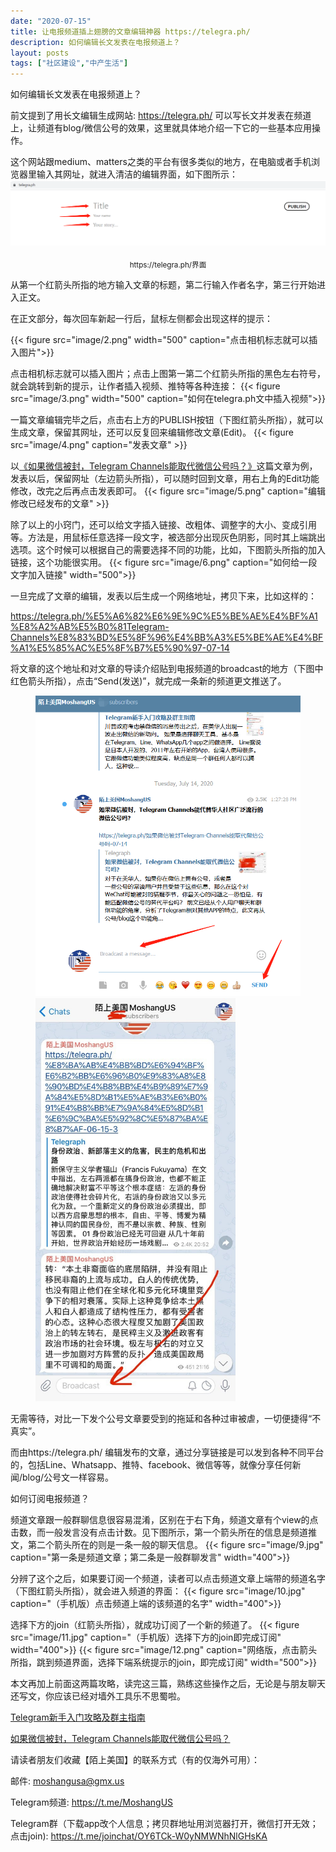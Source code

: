 ```yaml
---
date: "2020-07-15"
title: 让电报频道插上翅膀的文章编辑神器 https://telegra.ph/
description: 如何编辑长文发表在电报频道上？
layout: posts
tags: ["社区建设","中产生活"]
---
```


如何编辑长文发表在电报频道上？


前文提到了用长文编辑生成网站: https://telegra.ph/ 可以写长文并发表在频道上，让频道有blog/微信公号的效果，这里就具体地介绍一下它的一些基本应用操作。

<!--more-->

这个网站跟medium、matters之类的平台有很多类似的地方，在电脑或者手机浏览器里输入其网址，就进入清洁的编辑界面，如下图所示：
![](image/1.png)
<center>
<sub>https://telegra.ph/界面</sub>
</center>

从第一个红箭头所指的地方输入文章的标题，第二行输入作者名字，第三行开始进入正文。


在正文部分，每次回车新起一行后，鼠标左侧都会出现这样的提示：

{{< figure src="image/2.png" width="500" caption="点击相机标志就可以插入图片">}}

点击相机标志就可以插入图片；点击上图第一第二个红箭头所指的黑色左右符号，就会跳转到新的提示，让作者插入视频、推特等各种连接：
{{< figure src="image/3.png" width="500" caption="如何在telegra.ph文中插入视频">}}

一篇文章编辑完毕之后，点击右上方的PUBLISH按钮（下图红箭头所指），就可以生成文章，保留其网址，还可以反复回来编辑修改文章(Edit)。
{{< figure src="image/4.png" caption="发表文章" >}}


以[《如果微信被封，Telegram Channels能取代微信公号吗？》](https://telegra.ph/%E5%A6%82%E6%9E%9C%E5%BE%AE%E4%BF%A1%E8%A2%AB%E5%B0%81Telegram-Channels%E8%83%BD%E5%8F%96%E4%BB%A3%E5%BE%AE%E4%BF%A1%E5%85%AC%E5%8F%B7%E5%90%97-07-14)这篇文章为例，发表以后，保留网址（左边箭头所指），可以随时回到文章，用右上角的Edit功能修改，改完之后再点击发表即可。
{{< figure src="image/5.png" caption="编辑修改已经发布的文章" >}}

除了以上的小窍门，还可以给文字插入链接、改粗体、调整字的大小、变成引用等。方法是，用鼠标任意选择一段文字，被选部分出现灰色阴影，同时其上端跳出选项。这个时候可以根据自己的需要选择不同的功能，比如，下图箭头所指的加入链接，这个功能很实用。
{{< figure src="image/6.png" caption="如何给一段文字加入链接" width="500">}}

一旦完成了文章的编辑，发表以后生成一个网络地址，拷贝下来，比如这样的：

https://telegra.ph/%E5%A6%82%E6%9E%9C%E5%BE%AE%E4%BF%A1%E8%A2%AB%E5%B0%81Telegram-Channels%E8%83%BD%E5%8F%96%E4%BB%A3%E5%BE%AE%E4%BF%A1%E5%85%AC%E5%8F%B7%E5%90%97-07-14

将文章的这个地址和对文章的导读介绍贴到电报频道的broadcast的地方（下图中红色箭头所指），点击“Send(发送)”，就完成一条新的频道更文推送了。

<figure>
<img src="image/7.png" width=550>
<img src="image/8.jpg" width=320>
</figure>

无需等待，对比一下发个公号文章要受到的拖延和各种过审被虐，一切便捷得“不真实”。


而由https://telegra.ph/ 编辑发布的文章，通过分享链接是可以发到各种不同平台的，包括Line、Whatsapp、推特、facebook、微信等等，就像分享任何新闻/blog/公号文一样容易。


如何订阅电报频道？


频道文章跟一般群聊信息很容易混淆，区别在于右下角，频道文章有个view的点击数，而一般发言没有点击计数。见下图所示，第一个箭头所在的信息是频道推文，第二个箭头所在的则是一条一般的聊天信息。
{{< figure src="image/9.jpg" caption="第一条是频道文章；第二条是一般群聊发言" width="400">}}

分辨了这个之后，如果要订阅一个频道，读者可以点击频道文章上端带的频道名字（下图红箭头所指），就会进入频道的界面：
{{< figure src="image/10.jpg" caption="（手机版）点击频道上端的该频道的名字" width="400">}}

选择下方的join（红箭头所指），就成功订阅了一个新的频道了。
{{< figure src="image/11.jpg" caption="（手机版）选择下方的join即完成订阅" width="400">}}
{{< figure src="image/12.png" caption="网络版，点击箭头所指，跳到频道界面，选择下端系统提示的join，即完成订阅" width="500">}}

本文再加上前面这两篇攻略，读完这三篇，熟练这些操作之后，无论是与朋友聊天还写文，你应该已经对墙外工具乐不思蜀啦。

[Telegram新手入门攻略及群主指南](../telegram_novice_group/)

[如果微信被封，Telegram Channels能取代微信公号吗？](../telegram_channel/)


请读者朋友们收藏【陌上美国】的联系方式（有的仅海外可用）：

邮件: moshangusa@gmx.us

Telegram频道: https://t.me/MoshangUS

Telegram群（下载app改个人信息；拷贝群地址用浏览器打开，微信打开无效；点击join): https://t.me/joinchat/OY6TCk-W0yNMWNhNlGHsKA
